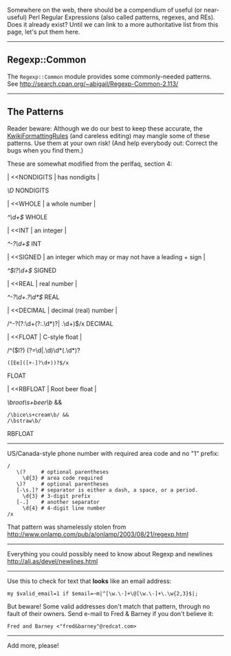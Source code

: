 Somewhere on the web, there should be a compendium of useful (or near-useful) Perl Regular Expressions (also called patterns, regexes, and REs). Does it already exist? Until we can link to a more authoritative list from this page, let's put them here.

---

## Regexp::Common

The `Regexp::Common` module provides some commonly-needed patterns. See http://search.cpan.org/~abigail/Regexp-Common-2.113/

---

## The Patterns

Reader beware: Although we do our best to keep these accurate, the [KwikiFormattingRules](/KwikiFormattingRules) (and careless editing) may mangle some of these patterns. Use them at your own risk! (And help everybody out: Correct the bugs when you find them.)

These are somewhat modified from the perlfaq, section 4:

| <<NONDIGITS | has nondigits |

_\D_
NONDIGITS

| <<WHOLE | a whole number |

_^\d+$_
WHOLE

| <<INT | an integer |

_^-?\d+$_
INT

| <<SIGNED | an integer which may or may not have a leading + sign |

_^$l?\d+$_
SIGNED

| <<REAL | real number |

_^-?\d+\.?\d*$_
REAL

| <<DECIMAL | decimal (real) number |

/^-?(?:\d+(?:\.\d*)?|
\.\d+)$/x
DECIMAL

| <<FLOAT | C-style float |

/^($l?) (?=\d|\.\d)\d*(\.\d*)?

    ([Ee]([+-]?\d+))?$/x

FLOAT

| <<RBFLOAT | Root beer float |

_\broot\s+beer\b_ &&

    /\bice\s+cream\b/ &&
    /\bstraw\b/

RBFLOAT

---

US/Canada-style phone number with required area code and no "1" prefix:

    /
       \(?     # optional parentheses
         \d{3} # area code required
       \)?     # optional parentheses
       [-\s.]? # separator is either a dash, a space, or a period.
         \d{3} # 3-digit prefix
       [-.]    # another separator
         \d{4} # 4-digit line number
    /x

That pattern was shamelessly stolen from http://www.onlamp.com/pub/a/onlamp/2003/08/21/regexp.html

---

Everything you could possibly need to know about Regexp and newlines
http://ali.as/devel/newlines.html

---

Use this to check for text that **looks** like an email address:

    my $valid_email=1 if $email=~m|^[\w.\-]+\@[\w.\-]+\.\w{2,3}$|;

But beware! Some valid addresses don't match that pattern, through no fault of their owners. Send e-mail to Fred & Barney if you don't believe it:

    Fred and Barney <"fred&barney"@redcat.com>

---

Add more, please!
